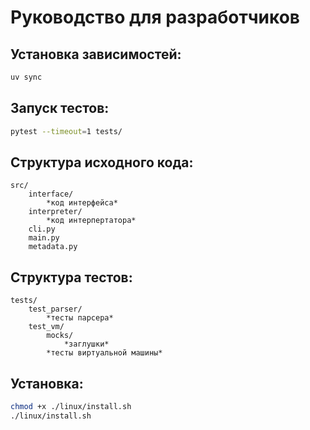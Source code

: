 # Руководство для разработчиков

## Установка зависимостей:

```sh
uv sync
```

## Запуск тестов:

```sh
pytest --timeout=1 tests/
```

## Структура исходного кода:

```
src/
    interface/
        *код интерфейса*
    interpreter/
        *код интерпертатора*
    cli.py
    main.py
    metadata.py
```

## Структура тестов:

```
tests/
    test_parser/
        *тесты парсера*
    test_vm/
        mocks/
            *заглушки*
        *тесты виртуальной машины*
```

## Установка:

```sh
chmod +x ./linux/install.sh
./linux/install.sh
```
